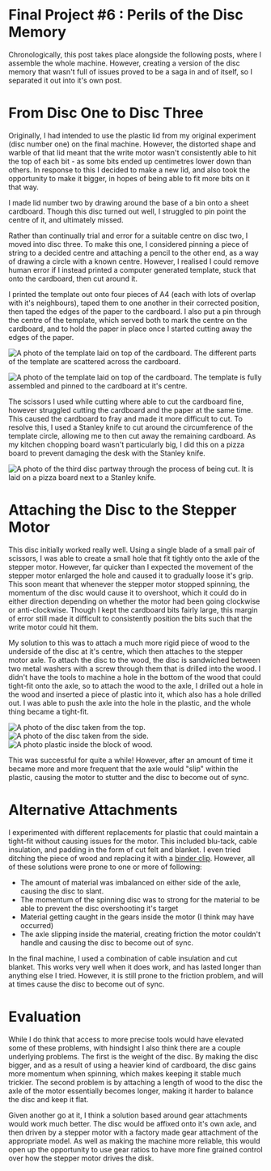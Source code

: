 # Final Project #6 : Perils of the Disc Memory

Chronologically, this post takes place alongside the following posts, where I assemble the whole machine. However, creating a version of the disc memory that wasn't full of issues proved to be a saga in and of itself, so I separated it out into it's own post.

# From Disc One to Disc Three
Originally, I had intended to use the plastic lid from my original experiment (disc number one) on the final machine. However, the distorted shape and warble of that lid meant that the write motor wasn't consistently able to hit the top of each bit - as some bits ended up centimetres lower down than others. In response to this I decided to make a new lid, and also took the opportunity to make it bigger, in hopes of being able to fit more bits on it that way.

I made lid number two by drawing around the base of a bin onto a sheet cardboard. Though this disc turned out well, I struggled to pin point the centre of it, and ultimately missed.

Rather than continually trial and error for a suitable centre on disc two, I moved into disc three. To make this one, I considered pinning a piece of string to a decided centre and attaching a pencil to the other end, as a way of drawing a circle with a known centre. However, I realised I could remove human error if I instead printed a computer generated template, stuck that onto the cardboard, then cut around it.

I printed the template out onto four pieces of A4 (each with lots of overlap with it's neighbours), taped them to one another in their corrected position, then taped the edges of the paper to the cardboard. I also put a pin through the centre of the template, which served both to mark the centre on the cardboard, and to hold the paper in place once I started cutting away the edges of the paper.

![A photo of the template laid on top of the cardboard. The different parts of the template are scattered across the cardboard.](https://raw.githubusercontent.com/JoshIsAStudent/physical-computing/main/post-content/project-06/disc-three-template-parts.jpg)

![A photo of the template laid on top of the cardboard. The template is fully assembled and pinned to the cardboard at it's centre.](https://raw.githubusercontent.com/JoshIsAStudent/physical-computing/main/post-content/project-06/disc-three-template.jpg)

The scissors I used while cutting where able to cut the cardboard fine, however struggled cutting the cardboard and the paper at the same time. This caused the cardboard to fray and made it more difficult to cut. To resolve this, I used a Stanley knife to cut around the circumference of the template circle, allowing me to then cut away the remaining cardboard. As my kitchen chopping board wasn't particularly big, I did this on a pizza board to prevent damaging the desk with the Stanley knife.

![A photo of the third disc partway through the process of being cut. It is laid on a pizza board next to a Stanley knife.](https://raw.githubusercontent.com/JoshIsAStudent/physical-computing/main/post-content/project-06/disc-three-mid-progress.jpg)

# Attaching the Disc to the Stepper Motor
This disc initially worked really well. Using a single blade of a small pair of scissors, I was able to create a small hole that fit tightly onto the axle of the stepper motor. However, far quicker than I expected the movement of the stepper motor enlarged the hole and caused it to gradually loose it's grip. This soon meant that whenever the stepper motor stopped spinning, the momentum of the disc would cause it to overshoot, which it could do in either direction depending on whether the motor had been going clockwise or anti-clockwise. Though I kept the cardboard bits fairly large, this margin of error still made it difficult to consistently position the bits such that the write motor could hit them.

My solution to this was to attach a much more rigid piece of wood to the underside of the disc at it's centre, which then attaches to the stepper motor axle. To attach the disc to the wood, the disc is sandwiched between two metal washers with a screw through them that is drilled into the wood. I didn't have the tools to machine a hole in the bottom of the wood that could tight-fit onto the axle, so to attach the wood to the axle, I drilled out a hole in the wood and inserted a piece of plastic into it, which also has a hole drilled out. I was able to push the axle into the hole in the plastic, and the whole thing became a tight-fit.

![A photo of the disc taken from the top.](https://raw.githubusercontent.com/JoshIsAStudent/physical-computing/main/post-content/project-06/disc-attachment-top.jpg)
![A photo of the disc taken from the side.](https://raw.githubusercontent.com/JoshIsAStudent/physical-computing/main/post-content/project-06/disc-attachment-side.jpg)
![A photo plastic inside the block of wood.](https://raw.githubusercontent.com/JoshIsAStudent/physical-computing/main/post-content/project-06/disc-attachment-bottom.jpg)

This was successful for quite a while! However, after an amount of time it became more and more frequent that the axle would "slip" within the plastic, causing the motor to stutter and the disc to become out of sync.

# Alternative Attachments
I experimented with different replacements for plastic that could maintain a tight-fit without causing issues for the motor. This included blu-tack, cable insulation, and padding in the form of cut felt and blanket. I even tried ditching the piece of wood and replacing it with a [binder clip](https://en.wikipedia.org/wiki/Binder_clip). However, all of these solutions were prone to one or more of following:

* The amount of material was imbalanced on either side of the axle, causing the disc to slant.
* The momentum of the spinning disc was to strong for the material to be able to prevent the disc overshooting it's target
* Material getting caught in the gears inside the motor (I think may have occurred)
* The axle slipping inside the material, creating friction the motor couldn't handle and causing the disc to become out of sync.

In the final machine, I used a combination of cable insulation and cut blanket. This works very well when it does work, and has lasted longer than anything else I tried. However, it is still prone to the friction problem, and will at times cause the disc to become out of sync.

# Evaluation
While I do think that access to more precise tools would have elevated some of these problems, with hindsight I also think there are a couple underlying problems. The first is the weight of the disc. By making the disc bigger, and as a result of using a heavier kind of cardboard, the disc gains more momentum when spinning, which makes keeping it stable much trickier. The second problem is by attaching a length of wood to the disc the axle of the motor essentially becomes longer, making it harder to balance the disc and keep it flat.

Given another go at it, I think a solution based around gear attachments would work much better. The disc would be affixed onto it's own axle, and then driven by a stepper motor with a factory made gear attachment of the appropriate model. As well as making the machine more reliable, this would open up the opportunity to use gear ratios to have more fine grained control over how the stepper motor drives the disk.
